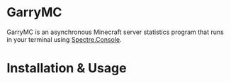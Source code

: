 # GarryMC
GarryMC is an asynchronous Minecraft server statistics program that runs in your terminal using [Spectre.Console](https://github.com/spectreconsole/spectre.console). 

# Installation & Usage 
